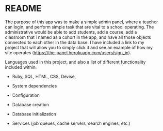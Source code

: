 # README

The purpose of this app was to make a simple admin panel, where a teacher can login, and perform simple task that are vital to a school operating. The administrative would be able to add students, add a course, add a classroom that i named as a cohort in the app, and have all those objects connected to each other in the data base. I have included a link to my project that will allow you to simply click it and see an example of how my site operates (https://the-panel.herokuapp.com/users/sign_in).


Languages used in this project, and also a list of different functionality included within.
* Ruby, SQL, HTML, CSS, Devise, 

* System dependencies

* Configuration

* Database creation

* Database initialization

* Services (job queues, cache servers, search engines, etc.)


